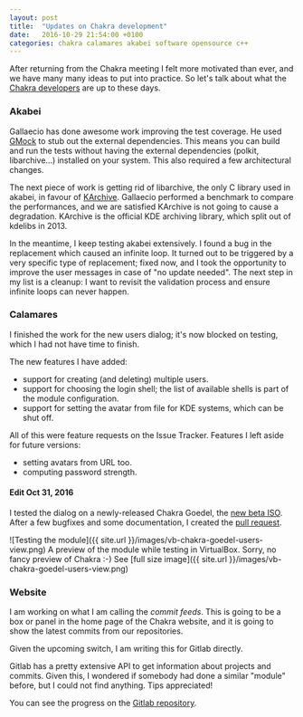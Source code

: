 ```yaml
---
layout: post
title:  "Updates on Chakra development"
date:   2016-10-29 21:54:00 +0100
categories: chakra calamares akabei software opensource c++
---
```


After returning from the Chakra meeting I felt more motivated than ever, and we have many many ideas to put into practice. So let's talk about what the [Chakra developers](https://chakralinux.org/?contributors) are up to these days.

### Akabei

Gallaecio has done awesome work improving the test coverage. He used [GMock](https://github.com/google/googlemock) to stub out the external dependencies. This means you can build and run the tests without having the external dependencies (polkit, libarchive...) installed on your system. This also required a few architectural changes.

The next piece of work is getting rid of libarchive, the only C library used in akabei, in favour of [KArchive](https://api.kde.org/frameworks/karchive/html/). Gallaecio performed a benchmark to compare the performances, and we are satisfied KArchive is not going to cause a degradation. KArchive is the official KDE archiving library, which split out of kdelibs in 2013.

In the meantime, I keep testing akabei extensively. I found a bug in the replacement which caused an infinite loop. It turned out to be triggered by a very specific type of replacement; fixed now, and I took the opportunity to improve the user messages in case of "no update needed". The next step in my list is a cleanup: I want to revisit the validation process and ensure infinite loops can never happen.

### Calamares

I finished the work for the new users dialog; it's now blocked on testing, which I had not have time to finish.

The new features I have added:

*  support for creating (and deleting) multiple users.
*  support for choosing the login shell; the list of available shells is part of the module configuration.
*  support for setting the avatar from file for KDE systems, which can be shut off.

All of this were feature requests on the Issue Tracker. Features I left aside for future versions:

* setting avatars from URL too.
* computing password strength.

#### Edit Oct 31, 2016
I tested the dialog on a newly-released Chakra Goedel, the [new beta ISO](https://rsync.chakralinux.org/releases/testing/). After a few bugfixes and some documentation, I created the [pull request](https://github.com/calamares/calamares/pull/270).

![Testing the module]({{ site.url }}/images/vb-chakra-goedel-users-view.png) A preview of the module while testing in VirtualBox. Sorry, no fancy preview of Chakra :-) See [full size image]({{ site.url }}/images/vb-chakra-goedel-users-view.png)


### Website

I am working on what  I am calling the _commit feeds_. This is going to be a box or panel in the home page of the Chakra website, and it is going to show the latest commits from our repositories.

Given the upcoming switch, I am writing this for  Gitlab directly.

Gitlab has a pretty extensive API to get information about projects and commits. Given this, I wondered if somebody had done a similar "module" before, but I could not find anything. Tips appreciated!

You can see the progress on the [Gitlab repository](https://gitlab.chakralinux.org/shainer/commit-feeds).
